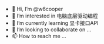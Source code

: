 - 👋 Hi, I’m @w6cooper
- 👀 I’m interested in 电脑底层驱动编程
- 🌱 I’m currently learning 显卡接口API
- 💞️ I’m looking to collaborate on ...
- 📫 How to reach me ...

<!---
w6cooper/w6cooper is a ✨ special ✨ repository because its `README.md` (this file) appears on your GitHub profile.
You can click the Preview link to take a look at your changes.
--->
